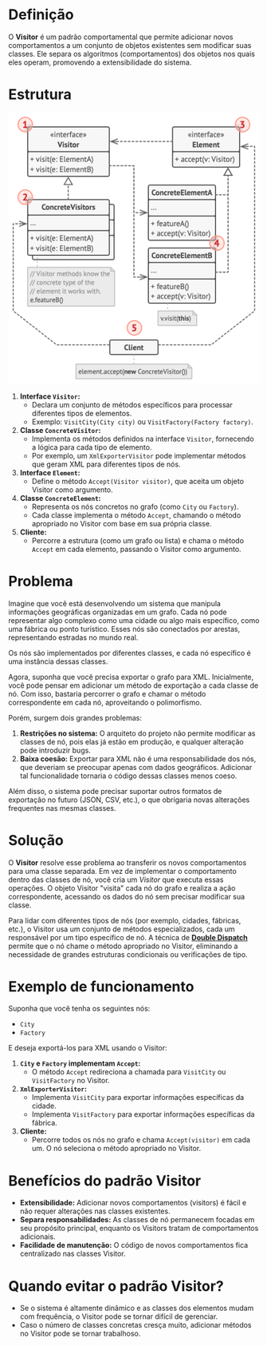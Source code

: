 # Definição

O **Visitor** é um padrão comportamental que permite adicionar novos comportamentos a um conjunto de objetos existentes sem modificar suas classes. Ele separa os algoritmos (comportamentos) dos objetos nos quais eles operam, promovendo a extensibilidade do sistema.

# Estrutura

![structure.png](https://github.com/oNicolasSB/DesignPatternsJava/blob/main/Visitor/structure.png)

1. **Interface `Visitor`:**
    - Declara um conjunto de métodos específicos para processar diferentes tipos de elementos.
    - Exemplo: `VisitCity(City city)` ou `VisitFactory(Factory factory)`.
2. **Classe `ConcreteVisitor`:**
    - Implementa os métodos definidos na interface `Visitor`, fornecendo a lógica para cada tipo de elemento.
    - Por exemplo, um `XmlExporterVisitor` pode implementar métodos que geram XML para diferentes tipos de nós.
3. **Interface `Element`:**
    - Define o método `Accept(Visitor visitor)`, que aceita um objeto Visitor como argumento.
4. **Classe `ConcreteElement`:**
    - Representa os nós concretos no grafo (como `City` ou `Factory`).
    - Cada classe implementa o método `Accept`, chamando o método apropriado no Visitor com base em sua própria classe.
5. **Cliente:**
    - Percorre a estrutura (como um grafo ou lista) e chama o método `Accept` em cada elemento, passando o Visitor como argumento.

# Problema

Imagine que você está desenvolvendo um sistema que manipula informações geográficas organizadas em um grafo. Cada nó pode representar algo complexo como uma cidade ou algo mais específico, como uma fábrica ou ponto turístico. Esses nós são conectados por arestas, representando estradas no mundo real.

Os nós são implementados por diferentes classes, e cada nó específico é uma instância dessas classes.

Agora, suponha que você precisa exportar o grafo para XML. Inicialmente, você pode pensar em adicionar um método de exportação a cada classe de nó. Com isso, bastaria percorrer o grafo e chamar o método correspondente em cada nó, aproveitando o polimorfismo.

Porém, surgem dois grandes problemas:

1. **Restrições no sistema:** O arquiteto do projeto não permite modificar as classes de nó, pois elas já estão em produção, e qualquer alteração pode introduzir bugs.
2. **Baixa coesão:** Exportar para XML não é uma responsabilidade dos nós, que deveriam se preocupar apenas com dados geográficos. Adicionar tal funcionalidade tornaria o código dessas classes menos coeso.

Além disso, o sistema pode precisar suportar outros formatos de exportação no futuro (JSON, CSV, etc.), o que obrigaria novas alterações frequentes nas mesmas classes.

# Solução

O **Visitor** resolve esse problema ao transferir os novos comportamentos para uma classe separada. Em vez de implementar o comportamento dentro das classes de nó, você cria um *Visitor* que executa essas operações. O objeto Visitor "visita" cada nó do grafo e realiza a ação correspondente, acessando os dados do nó sem precisar modificar sua classe.

Para lidar com diferentes tipos de nós (por exemplo, cidades, fábricas, etc.), o Visitor usa um conjunto de métodos especializados, cada um responsável por um tipo específico de nó. A técnica de [**Double Dispatch**](https://www.notion.so/1477f68774a68087814bf000535d8843?pvs=21) permite que o nó chame o método apropriado no Visitor, eliminando a necessidade de grandes estruturas condicionais ou verificações de tipo.

# Exemplo de funcionamento

Suponha que você tenha os seguintes nós:

- `City`
- `Factory`

E deseja exportá-los para XML usando o Visitor:

1. **`City` e `Factory` implementam `Accept`:**
    - O método `Accept` redireciona a chamada para `VisitCity` ou `VisitFactory` no Visitor.
2. **`XmlExporterVisitor`:**
    - Implementa `VisitCity` para exportar informações específicas da cidade.
    - Implementa `VisitFactory` para exportar informações específicas da fábrica.
3. **Cliente:**
    - Percorre todos os nós no grafo e chama `Accept(visitor)` em cada um. O nó seleciona o método apropriado no Visitor.

# Benefícios do padrão Visitor

- **Extensibilidade:** Adicionar novos comportamentos (visitors) é fácil e não requer alterações nas classes existentes.
- **Separa responsabilidades:** As classes de nó permanecem focadas em seu propósito principal, enquanto os Visitors tratam de comportamentos adicionais.
- **Facilidade de manutenção:** O código de novos comportamentos fica centralizado nas classes Visitor.

# Quando evitar o padrão Visitor?

- Se o sistema é altamente dinâmico e as classes dos elementos mudam com frequência, o Visitor pode se tornar difícil de gerenciar.
- Caso o número de classes concretas cresça muito, adicionar métodos no Visitor pode se tornar trabalhoso.